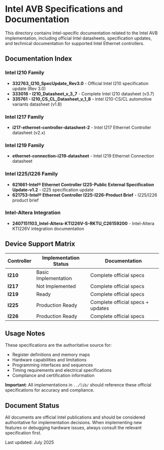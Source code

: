 # Intel AVB Specifications and Documentation

This directory contains Intel-specific documentation related to the Intel AVB implementation, including official Intel datasheets, specification updates, and technical documentation for supported Intel Ethernet controllers.

## Documentation Index

### Intel I210 Family
- **332763_I210_SpecUpdate_Rev3.0** - Official Intel I210 specification update (Rev 3.0)
- **333016 - I210_Datasheet_v_3_7** - Complete Intel I210 datasheet (v3.7)
- **335761 - I210_CS_CL_Datasheet_v_1_8** - Intel I210-CS/CL automotive variants datasheet (v1.8)

### Intel I217 Family
- **i217-ethernet-controller-datasheet-2** - Intel I217 Ethernet Controller datasheet (v2.x)

### Intel I219 Family  
- **ethernet-connection-i219-datasheet** - Intel I219 Ethernet Connection datasheet

### Intel I225/I226 Family
- **621661-Intel® Ethernet Controller I225-Public External Specification Update-v1.2** - I225 specification update
- **621753-Intel® Ethernet Controller I225-I226-Product Brief** - I225/I226 product brief

### Intel-Altera Integration
- **2407151103_Intel-Altera-KTI226V-S-RKTU_C26159200** - Intel-Altera KTI226V integration documentation

## Device Support Matrix

| Controller | Implementation Status | Documentation |
|------------|----------------------|---------------|
| **I210**   | Basic Implementation | Complete official specs |
| **I217**   | Not Implemented      | Complete official specs |
| **I219**   | Ready                | Complete official specs |
| **I225**   | Production Ready     | Complete official specs + updates |
| **I226**   | Production Ready     | Complete official specs |

## Usage Notes

These specifications are the authoritative source for:
- Register definitions and memory maps
- Hardware capabilities and limitations
- Programming interfaces and sequences
- Timing requirements and electrical specifications
- Compliance and certification information

**Important**: All implementations in `../lib/` should reference these official specifications for accuracy and compliance.

## Document Status

All documents are official Intel publications and should be considered authoritative for implementation decisions. When implementing new features or debugging hardware issues, always consult the relevant specification first.

Last updated: July 2025
